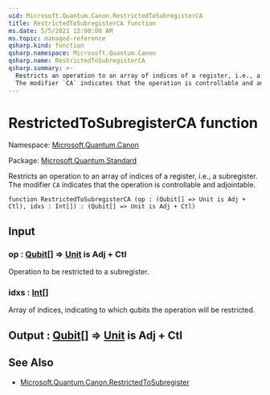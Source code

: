 ```yaml
---
uid: Microsoft.Quantum.Canon.RestrictedToSubregisterCA
title: RestrictedToSubregisterCA function
ms.date: 5/5/2021 12:00:00 AM
ms.topic: managed-reference
qsharp.kind: function
qsharp.namespace: Microsoft.Quantum.Canon
qsharp.name: RestrictedToSubregisterCA
qsharp.summary: >-
  Restricts an operation to an array of indices of a register, i.e., a subregister.
  The modifier `CA` indicates that the operation is controllable and adjointable.
---
```


# RestrictedToSubregisterCA function

Namespace: [Microsoft.Quantum.Canon](xref:Microsoft.Quantum.Canon)

Package: [Microsoft.Quantum.Standard](https://nuget.org/packages/Microsoft.Quantum.Standard)


Restricts an operation to an array of indices of a register, i.e., a subregister.The modifier `CA` indicates that the operation is controllable and adjointable.

```qsharp
function RestrictedToSubregisterCA (op : (Qubit[] => Unit is Adj + Ctl), idxs : Int[]) : (Qubit[] => Unit is Adj + Ctl)
```


## Input

### op : [Qubit](xref:microsoft.quantum.qsharp.valueliterals#qubit-literals)[] => [Unit](xref:microsoft.quantum.qsharp.valueliterals#unit-literal)  is Adj + Ctl

Operation to be restricted to a subregister.


### idxs : [Int](xref:microsoft.quantum.qsharp.valueliterals#int-literals)[]

Array of indices, indicating to which qubits the operation will be restricted.



## Output : [Qubit](xref:microsoft.quantum.qsharp.valueliterals#qubit-literals)[] => [Unit](xref:microsoft.quantum.qsharp.valueliterals#unit-literal)  is Adj + Ctl



## See Also

- [Microsoft.Quantum.Canon.RestrictedToSubregister](xref:Microsoft.Quantum.Canon.RestrictedToSubregister)